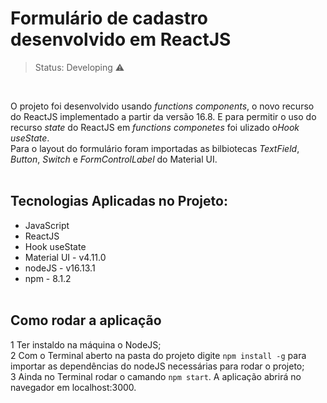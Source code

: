 # Formulário de cadastro desenvolvido em ReactJS</br>

> Status: Developing &#x26A0;</br>

</br>

O projeto foi desenvolvido usando _functions components_, o novo recurso do ReactJS implementado a partir da versão 16.8. E para permitir o uso do recurso _state_ do ReactJS em _functions componetes_ foi ulizado o*Hook useState*.</br>
Para o layout do formulário foram importadas as bilbiotecas _TextField_, _Button_, _Switch_ e _FormControlLabel_ do Material UI.</br></br>

## Tecnologias Aplicadas no Projeto:

- JavaScript
- ReactJS
- Hook useState
- Material UI - v4.11.0
- nodeJS - v16.13.1
- npm - 8.1.2</br></br>

## Como rodar a aplicação

1 Ter instaldo na máquina o NodeJS;</br>
2 Com o Terminal aberto na pasta do projeto digite `npm install -g` para importar as dependências do nodeJS necessárias para rodar o projeto;</br>
3 Ainda no Terminal rodar o camando `npm start`. A aplicação abrirá no navegador em localhost:3000.
